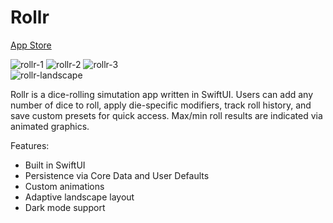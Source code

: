 # Rollr
[App Store](https://apps.apple.com/app/rollr/id6470849109)

![rollr-1](https://github.com/brianeatsbeets/brianeatsbeets.github.io/assets/94752449/93281881-925d-47d6-8d4a-d0f8c5259610)
![rollr-2](https://github.com/brianeatsbeets/brianeatsbeets.github.io/assets/94752449/e6d51388-da8d-4f63-802b-2d0e0edfc942)
![rollr-3](https://github.com/brianeatsbeets/brianeatsbeets.github.io/assets/94752449/aaa84a56-c2e4-49ca-adad-ec517167e4cb)\
![rollr-landscape](https://github.com/brianeatsbeets/brianeatsbeets.github.io/assets/94752449/2a992fd6-91d1-433e-924e-b1303884b5f3)

Rollr is a dice-rolling simutation app written in SwiftUI. Users can add any number of dice to roll, apply die-specific modifiers, track roll history, and save custom presets for quick access. Max/min roll results are indicated via animated graphics.

Features:
- Built in SwiftUI
- Persistence via Core Data and User Defaults
- Custom animations
- Adaptive landscape layout
- Dark mode support
